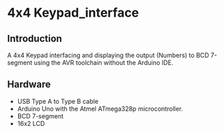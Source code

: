 4x4 Keypad_interface
================

Introduction
------------
A 4x4 Keypad interfacing and displaying the output (Numbers) to BCD 7-segment using the AVR toolchain without the Arduino IDE.

Hardware
--------
* USB Type A to Type B cable
* Arduino Uno with the Atmel ATmega328p microcontroller.
* BCD 7-segment
* 16x2 LCD
